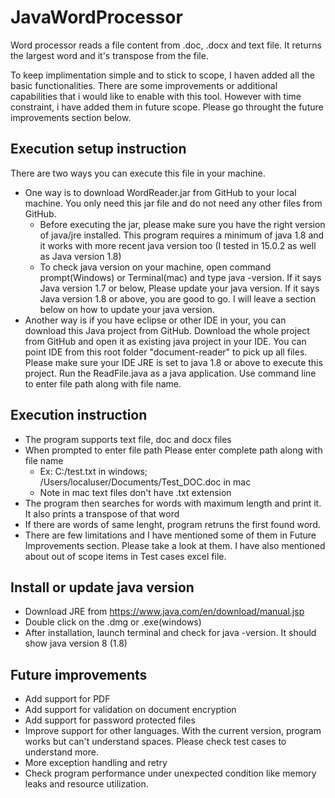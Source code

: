 # JavaWordProcessor
Word processor reads a file content from .doc, .docx and text file. It returns the largest word and it's transpose from the file.

To keep implimentation simple and to stick to scope, I haven added all the basic functionalities. There are some improvements or additional capabilities that i would like to enable with this tool. However with time constraint, i have added them in future scope. Please go throught the future improvements section below.

## Execution setup instruction

There are two ways you can execute this file in your machine. 
  -  One way is to download WordReader.jar from GitHub to your local machine. You only need this jar file and do not need any other files from GitHub.
      - Before executing the jar, please make sure you have the right version of java/jre installed. This program requires a minimum of java 1.8 and it works with more recent java version too (I tested in 15.0.2 as well as Java version 1.8)
      - To check java version on your machine, open command prompt(Windows) or Terminal(mac) and type java -version. If it says Java version 1.7 or below, Please update your java version. If it says Java version 1.8 or above, you are good to go. I will leave a section below on how to update your java version.
  -  Another way is if you have eclipse or other IDE in your, you can download this Java project from GitHub. Download the whole project from GitHub and open it as existing java project in your IDE. You can point IDE from this root folder "document-reader" to pick up all files. Please make sure your IDE JRE is set to java 1.8 or above to execute this project. Run the ReadFile.java as a java application. Use command line to enter file path along with file name.

## Execution instruction
  - The program supports text file, doc and docx files
  - When prompted to enter file path Please enter complete path along with file name 
      - Ex: C:/test.txt in windows; /Users/localuser/Documents/Test_DOC.doc in mac
      - Note in mac text files don't have .txt extension
  - The program then searches for words with maximum length and print it. It also prints a transpose of that word
  - If there are words of same lenght, program retruns the first found word.
  - There are few limitations and I have mentioned some of them in Future Improvements section. Please take a look at them. I have also mentioned about out of scope items in Test cases excel file.


## Install or update java version
  - Download JRE from https://www.java.com/en/download/manual.jsp
  - Double click on the .dmg or .exe(windows)
  - After installation, launch terminal and check for java -version. It should show java version 8 (1.8)


## Future improvements
- Add support for PDF
- Add support for validation on document encryption
- Add support for password protected files
- Improve support for other languages. With the current version, program works but can't understand spaces. Please check test cases to understand more.
- More exception handling and retry
- Check program performance under unexpected condition like memory leaks and resource utilization.
